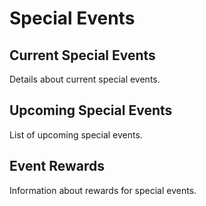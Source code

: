 # Special Events
## Current Special Events
Details about current special events.

## Upcoming Special Events
List of upcoming special events.

## Event Rewards
Information about rewards for special events.